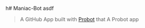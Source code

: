 h# Maniac-Bot
asdf
> A GitHub App built with [Probot](https://github.com/probot/probot) that A Probot app


